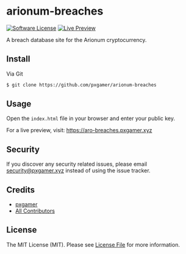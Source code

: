 # arionum-breaches

[![Software License][ico-license]](LICENSE.md)
[![Live Preview][ico-live-instance]][link-live-instance]

A breach database site for the Arionum cryptocurrency.

## Install

Via Git

```bash
$ git clone https://github.com/pxgamer/arionum-breaches
```

## Usage

Open the `index.html` file in your browser and enter your public key.

For a live preview, visit: https://aro-breaches.pxgamer.xyz

## Security

If you discover any security related issues, please email security@pxgamer.xyz instead of using the issue tracker.

## Credits

- [pxgamer][link-author]
- [All Contributors][link-contributors]

## License

The MIT License (MIT). Please see [License File](LICENSE.md) for more information.

[ico-license]: https://img.shields.io/badge/license-MIT-brightgreen.svg?style=flat-square
[ico-live-instance]: https://img.shields.io/badge/live%20instance-available-blue.svg?style=flat-square

[link-live-instance]: https://aro-breaches.pxgamer.xyz
[link-author]: https://github.com/pxgamer
[link-contributors]: ../../contributors
